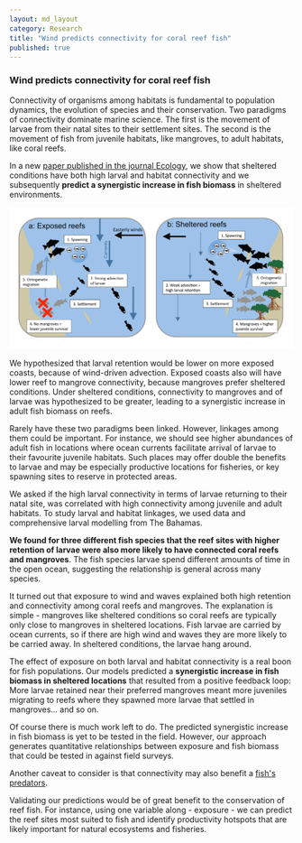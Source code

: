 ```yaml
---
layout: md_layout
category: Research
title: "Wind predicts connectivity for coral reef fish"
published: true  
---
```


### Wind predicts connectivity for coral reef fish

Connectivity of organisms among habitats is fundamental to population dynamics, the evolution of species and their conservation. Two paradigms of connectivity dominate marine science. The first is the movement of larvae from their natal sites to their settlement sites. The second is the movement of fish from juvenile habitats, like mangroves, to adult habitats, like coral reefs.  

In a new [paper published in the journal Ecology](), we show that sheltered conditions have both high larval and habitat connectivity and we subsequently **predict a synergistic increase in fish biomass** in sheltered environments.   

<div class = "image_caption_wide">
<img src ="/Images/wind-connectivity.png" alt="Image" class="image_float_wide"/>
<p>
We hypothesized that larval retention would be lower on more exposed coasts, because of wind-driven advection. Exposed coasts also will have lower reef to mangrove connectivity, because mangroves prefer sheltered conditions. Under sheltered conditions, connectivity to mangroves and of larvae was hypothesized to be greater, leading to a synergistic increase in adult fish biomass on reefs.
</p>
</div>

Rarely have these two paradigms been linked. However, linkages among them could be important. For instance, we should see higher abundances of adult fish in locations where ocean currents facilitate arrival of larvae to their favourite juvenile habitats. Such places may offer double the benefits to larvae and may be especially productive locations for fisheries, or key spawning sites to reserve in protected areas.   

We asked if the high larval connectivity in terms of larvae returning to their natal site, was correlated with high connectivity among juvenile and adult habitats. To study larval and habitat linkages, we used data and comprehensive larval modelling from The Bahamas.

**We found for three different fish species that the reef sites with higher retention of larvae were also more likely to have connected coral reefs and mangroves**. The fish species larvae spend different amounts of time in the open ocean, suggesting the relationship is general across many species.  

It turned out that exposure to wind and waves explained both high retention and connectivity among coral reefs and mangroves. The explanation is simple - mangroves like sheltered conditions so coral reefs are typically only close to mangroves in sheltered locations. Fish larvae are carried by ocean currents, so if there are high wind and waves they are more likely to be carried away. In sheltered conditions, the larvae hang around.  

The effect of exposure on both larval and habitat connectivity is a real boon for fish populations. Our models predicted a **synergistic increase in fish biomass in sheltered locations** that resulted from a positive feedback loop: More larvae retained near their preferred mangroves meant more juveniles migrating to reefs where they spawned more larvae that settled in mangroves... and so on.  

Of course there is much work left to do. The predicted synergistic increase in fish biomass is yet to be tested in the field. However, our approach generates quantitative relationships between exposure and fish biomass that could be tested in against field surveys.  

Another caveat to consider is that connectivity may also benefit a [fish's predators]().  

Validating our predictions would be of great benefit to the conservation of reef fish. For instance, using one variable along - exposure - we can predict the reef sites most suited to fish and identify productivity hotspots that are likely important for natural ecosystems and fisheries.  
